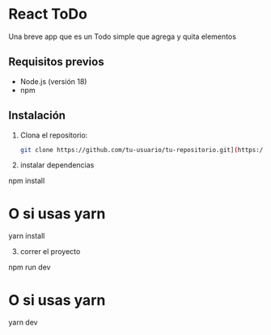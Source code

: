 # React ToDo

Una breve app que es un Todo simple que agrega y quita elementos

## Requisitos previos

- Node.js (versión 18)
- npm 

## Instalación

1. Clona el repositorio:

   ```bash
   git clone https://github.com/tu-usuario/tu-repositorio.git](https://github.com/laump180/react-prueba-tecnica.git
   
2. instalar dependencias 

  npm install
  # O si usas yarn
  yarn install
 
3. correr el proyecto 

  npm run dev
  # O si usas yarn
  yarn dev
